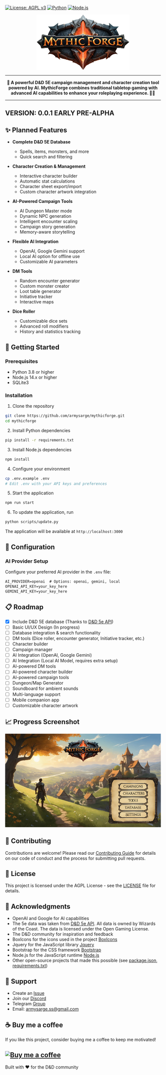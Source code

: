 
[![License: AGPL v3](https://img.shields.io/badge/License-AGPL%20v3-blue.svg)](https://www.gnu.org/licenses/agpl-3.0)
[![Python](https://img.shields.io/badge/Python-3.8+-blue.svg)](https://www.python.org/downloads/)
[![Node.js](https://img.shields.io/badge/Node.js-14.x+-green.svg)](https://nodejs.org/)

<div align="center">
  <img src="public/assets/images/logo-big.webp" alt="MythicForge Logo" width="300px">
</div>

---

<div align="center">
  <strong>🏰 A powerful D&D 5E campaign management and character creation tool powered by AI. MythicForge combines traditional tabletop gaming with advanced AI capabilities to enhance your roleplaying experience. 🧙‍♂️</strong>
</div>

---

## VERSION: 0.0.1 EARLY PRE-ALPHA

## ✨ Planned Features

- **Complete D&D 5E Database**
  - Spells, items, monsters, and more
  - Quick search and filtering

- **Character Creation & Management**
  - Interactive character builder
  - Automatic stat calculations
  - Character sheet export/import
  - Custom character artwork integration

- **AI-Powered Campaign Tools**
  - AI Dungeon Master mode
  - Dynamic NPC generation
  - Intelligent encounter scaling
  - Campaign story generation
  - Memory-aware storytelling

- **Flexible AI Integration**
  - OpenAI, Google Gemini support
  - Local AI option for offline use
  - Customizable AI parameters

- **DM Tools**
  - Random encounter generator
  - Custom monster creator
  - Loot table generator
  - Initiative tracker
  - Interactive maps

- **Dice Roller**
  - Customizable dice sets
  - Advanced roll modifiers
  - History and statistics tracking

## 🚀 Getting Started

### Prerequisites

- Python 3.8 or higher
- Node.js 14.x or higher
- SQLite3

### Installation

1. Clone the repository
```bash
git clone https://github.com/armysarge/mythicforge.git
cd mythicforge
```

2. Install Python dependencies
```bash
pip install -r requirements.txt
```

3. Install Node.js dependencies
```bash
npm install
```

4. Configure your environment
```bash
cp .env.example .env
# Edit .env with your API keys and preferences
```

5. Start the application
```bash
npm run start
```

6. To update the application, run
```bash
python scripts/update.py
```

The application will be available at `http://localhost:3000`

## 🔧 Configuration

### AI Provider Setup

Configure your preferred AI provider in the `.env` file:

```env
AI_PROVIDER=openai  # Options: openai, gemini, local
OPENAI_API_KEY=your_key_here
GEMINI_API_KEY=your_key_here
```

<!--### Local AI Setup

For offline AI functionality:
1. Download the required models using `python scripts/download_local_models.py`
2. Enable local AI mode in settings-->

## 📋 Roadmap

- [x] Include D&D 5E database (Thanks to [D&D 5e API](https://www.dnd5eapi.co/))
- [ ] Basic UI/UX Design (In progress)
- [ ] Database integration & search functionality
- [ ] DM tools (Dice roller, encounter generator,  Initiative tracker, etc.)
- [ ] Character builder
- [ ] Campaign manager
- [ ] AI Integration (OpenAI, Google Gemini)
- [ ] AI Integration (Local AI Model, requires extra setup)
- [ ] AI-powered DM tools
- [ ] AI-powered character builder
- [ ] AI-powered campaign tools
- [ ] Dungeon/Map Generator
- [ ] Soundboard for ambient sounds
- [ ] Multi-language support
- [ ] Mobile companion app
- [ ] Customizable character artwork

<!--## 📚 Documentation

For detailed documentation, visit our [Wiki](https://github.com/armysarge/MythicForge/wiki)-->

## 📈 Progress Screenshot

![Progress](progress.jpg)

## 🤝 Contributing

Contributions are welcome! Please read our [Contributing Guide](CONTRIBUTING.md) for details on our code of conduct and the process for submitting pull requests.

## 📄 License

This project is licensed under the AGPL License - see the [LICENSE](LICENSE) file for details.

## 🙏 Acknowledgments

- OpenAI and Google for AI capabilities
- The 5e data was taken from [D&D 5e API](https://www.dnd5eapi.co/). All data is owned by Wizards of the Coast. The data is licensed under the Open Gaming License.
- The D&D community for inspiration and feedback
- BoxIcons for the icons used in the project [BoxIcons](https://boxicons.com/)
- Jquery for the JavaScript library [Jquery](https://jquery.com/)
- Bootstrap for the CSS framework [Bootstrap](https://getbootstrap.com/)
- Node.js for the JavaScript runtime [Node.js](https://nodejs.org/)
- Other open-source projects that made this possible (see [package.json](package.json), [requirements.txt](requirements.txt))

## 💬 Support

- Create an [Issue](https://github.com/armysarge/mythicforge/issues)
- Join our [Discord](https://discord.gg/eGeMyCYSny)
- Telegram [Group](https://t.me/+jg68TLcxyl9kYWI8)
- Email: armysarge.ss@gmail.com

## ☕ Buy me a coffee

If you like this project, consider buying me a coffee to keep me motivated!

[![Buy me a coffee](https://img.buymeacoffee.com/button-api/?text=Buy%20me%20a%20coffee&emoji=&slug=armysarge&button_colour=FFDD00&font_colour=000000&font_family=Cookie&outline_colour=000000&coffee_colour=ffffff)](https://buymeacoffee.com/armysarge)
---

Built with ❤️ for the D&D community